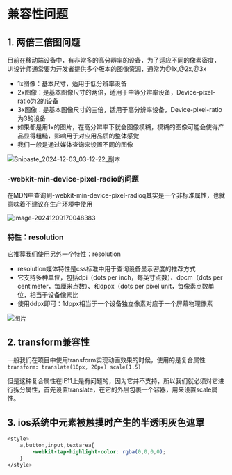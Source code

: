 # 兼容性问题

## 1. 两倍三倍图问题

目前在移动端设备中，有非常多的高分辨率的设备，为了适应不同的像素密度，UI设计师通常要为开发者提供多个版本的图像资源，通常为@1x,@2x,@3x

- 1x图像：基本尺寸，适用于低分辨率设备
- 2x图像：是基本图像尺寸的两倍，适用于中等分辨率设备，Device-pixel-ratio为2的设备
- 3x图像：是基本图像尺寸的三倍，适用于高分辨率设备，Device-pixel-ratio为3的设备
- 如果都是用1x的图片，在高分辨率下就会图像模糊，模糊的图像可能会使得产品显得粗糙，影响用于对应用品质的整体感觉
- 我们一般是通过媒体查询来设置不同的图像

![Snipaste_2024-12-03_03-12-22_副本](http://cdn.mengyang.online/202412091658315.png)

### -webkit-min-device-pixel-radio的问题

在MDN中查询到-webkit-min-device-pixel-radioq其实是一个非标准属性，也就意味着不建议在生产环境中使用

![image-20241209170048383](http://cdn.mengyang.online/202412091700442.png)

### 特性：resolution

它推荐我们使用另外一个特性：resolution

- resolution媒体特性是css标准中用于查询设备显示密度的推荐方式
- 它支持多种单位，包括dpi（dots per inch，每英寸点数）、dpcm（dots per centimeter，每厘米点数）、和dppx（dots per pixel unit，每像素点数单位，相当于设备像素比
- 使用ddpx即可：1dppx相当于一个设备独立像素对应于一个屏幕物理像素

![图片](http://cdn.mengyang.online/202412091704993.png)

## 2. transform兼容性

一般我们在项目中使用transform实现动画效果的时候，使用的是复合属性`transform: translate(10px, 20px) scale(1.5)`

但是这种复合属性在IE11上是有问题的，因为它并不支持，所以我们就必须对它进行拆分属性，首先设置translate，在它的外层包裹一个容器，用来设置scale属性。

## 3. ios系统中元素被触摸时产生的半透明灰色遮罩

```css
<style>
	a,button,input,textarea{
		-webkit-tap-highlight-color: rgba(0,0,0,0);
	}
</style>
```